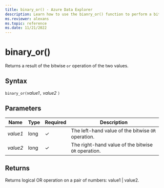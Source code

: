 ```yaml
---
title: binary_or() - Azure Data Explorer
description: Learn how to use the bianry_or() function to perform a bitwise OR operation of the two values.
ms.reviewer: alexans
ms.topic: reference
ms.date: 11/21/2022
---
```

# binary_or()

Returns a result of the bitwise `or` operation of the two values.

## Syntax

`binary_or(`*value1*`,` *value2* `)`

## Parameters

| Name | Type | Required | Description |
|--|--|--|--|
| *value1* | long | &check; | The left-hand value of the bitwise `OR` operation. |
| *value2* | long | &check; | The right-hand value of the bitwise `OR` operation. |

## Returns

Returns logical OR operation on a pair of numbers: value1 | value2.
